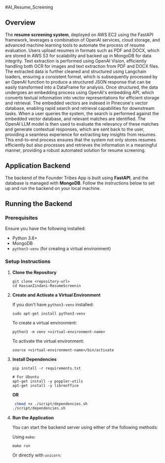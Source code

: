 #AI_Resume_Screening

## Overview

The **resume screening system**, deployed on AWS EC2 using the FastAPI framework, leverages a combination of OpenAI services, cloud storage, and advanced machine learning tools to automate the process of resume evaluation. Users upload resumes in formats such as PDF and DOCX, which are stored in AWS S3 for scalability and backed up in MongoDB for data integrity. Text extraction is performed using OpenAI Vision, efficiently handling both OCR for images and text extraction from PDF and DOCX files. The extracted data is further cleaned and structured using Langchain loaders, ensuring a consistent format, which is subsequently processed by an OpenAI function to produce a structured JSON response that can be easily transformed into a DataFrame for analysis. Once structured, the data undergoes an embedding process using OpenAI's embedding API, which converts textual information into vector representations for efficient storage and retrieval. The embedded vectors are indexed in Pinecone's vector database, enabling rapid search and retrieval capabilities for downstream tasks. When a user queries the system, the search is performed against the embedded vector database, and relevant matches are identified. The OpenAI LLM model is then used to evaluate the relevancy of these matches and generate contextual responses, which are sent back to the user, providing a seamless experience for extracting key insights from resumes. This end-to-end process ensures that the system not only stores resumes efficiently but also processes and retrieves the information in a meaningful manner, providing a robust automated solution for resume screening.


## Application Backend

The backend of the Founder Tribes App is built using **FastAPI**, and the database is managed with **MongoDB**. Follow the instructions below to set up and run the backend on your local machine.

## Running the Backend

### Prerequisites

Ensure you have the following installed:
- Python 3.6+
- MongoDB
- `python3-venv` (for creating a virtual environment)

### Setup Instructions

1. **Clone the Repository**
    ```
    git clone <repository-url>
    cd HassanZindani-ResumeScreenin
    ```

2. **Create and Activate a Virtual Environment**

    If you don't have `python3-venv` installed:
    ```
    sudo apt-get install python3-venv
    ```

    To create a virtual environment:
    ```
    python3 -m venv <virtual-environment-name>
    ```

    To activate the virtual environment:
    ```
    source <virtual-environment-name>/bin/activate
    ```

3. **Install Dependencies**
    ```
    pip install -r requirements.txt

    # For Ubuntu
    apt-get install -y poppler-utils
    apt-get install -y libreoffice
    ```
    **OR**
    ```bash
     chmod +x ./script/dependencies.sh
    ./script/dependencies.sh
    ```

4. **Run the Application**

    You can start the backend server using either of the following methods:
    
    Using `make`:
    ```
    make run
    ```

    Or directly with `uvicorn`:
    ```

